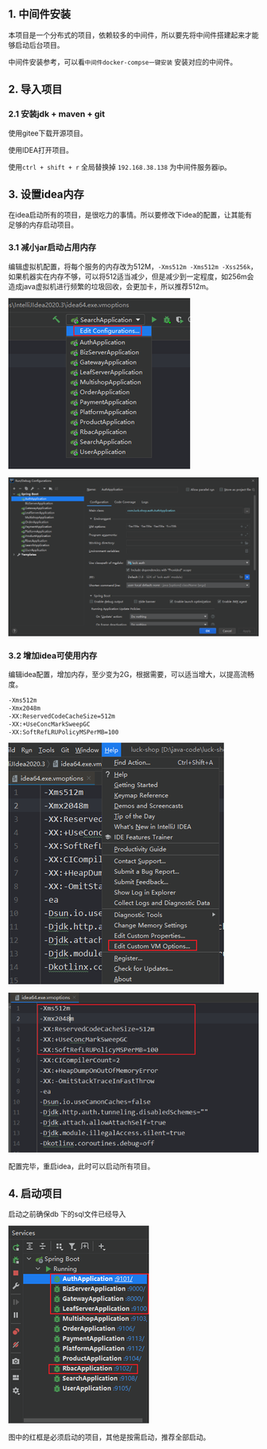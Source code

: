## 1. 中间件安装

本项目是一个分布式的项目，依赖较多的中间件，所以要先将中间件搭建起来才能够启动后台项目。

中间件安装参考，可以看`中间件docker-compse一键安装` 安装对应的中间件。

## 2. 导入项目

### 2.1 安装jdk + maven + git

使用gitee下载开源项目。

使用IDEA打开项目。


使用`ctrl + shift + r` 全局替换掉 `192.168.38.138` 为中间件服务器ip。

## 3. 设置idea内存

在idea启动所有的项目，是很吃力的事情。所以要修改下idea的配置，让其能有足够的内存启动项目。

### 3.1 减小jar启动占用内存

编辑虚拟机配置，将每个服务的内存改为512M，`-Xms512m -Xms512m -Xss256k`，如果机器实在内存不够，可以将512适当减少，但是减少到一定程度，如256m会造成java虚拟机进行频繁的垃圾回收，会更加卡，所以推荐512m。

![image-20210706101932640](../img/开发文档/idea配置-1.png)

![image-20210706101954376](../img/开发文档/idea配置-2.png)

### 3.2 增加idea可使用内存

编辑idea配置，增加内存，至少变为2G，根据需要，可以适当增大，以提高流畅度。

```vmoptions
-Xms512m
-Xmx2048m
-XX:ReservedCodeCacheSize=512m
-XX:+UseConcMarkSweepGC
-XX:SoftRefLRUPolicyMSPerMB=100
```

![image-20210706102108314](../img/开发文档/ideavm配置-1.png)

![image-20210706102135990](../img/开发文档/ideavm配置-2.png)

配置完毕，重启idea，此时可以启动所有项目。

## 4. 启动项目

启动之前确保db 下的sql文件已经导入

![image-20210706102545837](../img/开发文档/必须启动的服务.png)

图中的红框是必须启动的项目，其他是按需启动，推荐全部启动。

